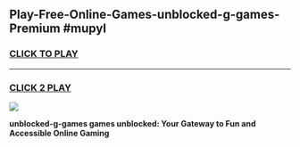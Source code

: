
## Play-Free-Online-Games-unblocked-g-games-Premium #mupyl
<h3>
<a href="https://premium.freeplayer.one?title=unblocked-g-games&ref=8M">CLICK TO PLAY</a></h3>
<hr>

<h3>
<a href="https://premium.freeplayer.one?title=unblocked-g-games&ref=8M">CLICK 2 PLAY</a>
  
</h3>

<a href="https://premium.freeplayer.one?title=unblocked-g-games&ref=8M"><img src="https://clearcache.store/games.png"></a>


**unblocked-g-games games unblocked: Your Gateway to Fun and Accessible Online Gaming**
